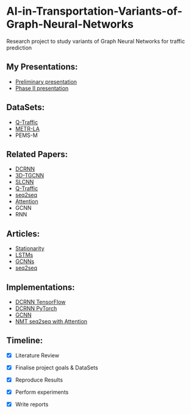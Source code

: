 # AI-in-Transportation-Variants-of-Graph-Neural-Networks
Research project to study variants of Graph Neural Networks for traffic prediction


## **My Presentations:**
* [Preliminary presentation](https://docs.google.com/presentation/d/1f6FGtKA4ekMZ6OfBVgcisIse1lNUeRzBL_sVI6fW21A/edit#slide=id.gbcc2626431_0_5)
* [Phase II presentation](https://docs.google.com/presentation/d/1EdcQF1zpE7ViQpj8LHX9DzwwabDG2TRiltwdDQHBJTI/edit?usp=sharing)

## **DataSets:**
* [Q-Traffic](https://ai.baidu.com/broad/download?dataset=traffic)
* [METR-LA](https://drive.google.com/drive/folders/10FOTa6HXPqX8Pf5WRoRwcFnW9BrNZEIX)
* PEMS-M


## **Related Papers:**
* [DCRNN](https://arxiv.org/pdf/1707.01926.pdf)
* [3D-TGCNN](https://arxiv.org/pdf/1903.00919v1.pdf)
* [SLCNN](https://paperswithcode.com/paper/spatio-temporal-graph-structure-learning-for)
* [Q-Traffic](https://arxiv.org/pdf/1806.07380.pdf)
* [seq2seq](https://arxiv.org/pdf/1409.3215.pdf)
* [Attention](https://ojs.aaai.org//index.php/AAAI/article/view/3881)
* GCNN
* RNN

## **Articles:**
* [Stationarity](https://towardsdatascience.com/stationarity-in-time-series-analysis-90c94f27322)
* [LSTMs](https://colah.github.io/posts/2015-08-Understanding-LSTMs/)
* [GCNNs](https://towardsdatascience.com/understanding-graph-convolutional-networks-for-node-classification-a2bfdb7aba7b)
* [seq2seq](https://blog.keras.io/a-ten-minute-introduction-to-sequence-to-sequence-learning-in-keras.html)

## **Implementations:**
* [DCRNN TensorFlow](https://github.com/liyaguang/DCRNN)
* [DCRNN PyTorch](https://github.com/xlwang233/pytorch-DCRNN)
* [GCNN](https://tkipf.github.io/graph-convolutional-networks/)
* [NMT seq2seq with Attention](https://www.tensorflow.org/addons/tutorials/networks_seq2seq_nmt)

## **Timeline**:
- [x] Literature Review
- [x] Finalise project goals & DataSets
- [x] Reproduce Results
- [x] Perform experiments
- [x] Write reports






